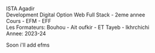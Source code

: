 ISTA Agadir <br/>
Development Digital Option Web Full Stack - 2eme annee <br/>
Cours - EFM - EFF <br/>
Les Formateurs: Bouhou - Ait oufkir - ET Tayeb - Ikhrchichi <br/>
Annee: 2023-24 <br/>


Soon i'll add efms
